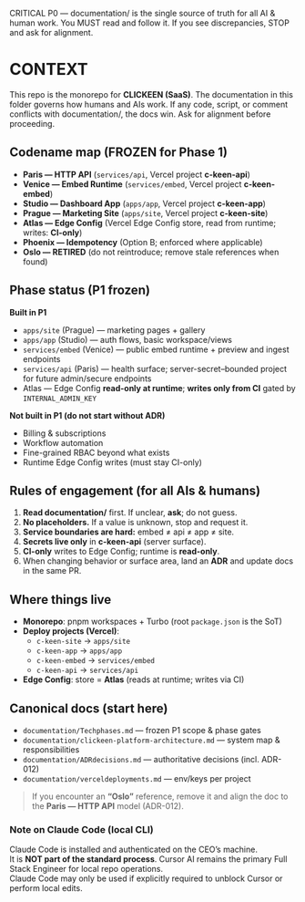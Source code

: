 CRITICAL P0 — documentation/ is the single source of truth for all AI & human work. You MUST read and follow it. If you see discrepancies, STOP and ask for alignment.

# CONTEXT

This repo is the monorepo for **CLICKEEN (SaaS)**. The documentation in this folder governs how humans and AIs work. If any code, script, or comment conflicts with documentation/, the docs win. Ask for alignment before proceeding.

## Codename map (FROZEN for Phase 1)
- **Paris — HTTP API** (`services/api`, Vercel project **c-keen-api**)  
- **Venice — Embed Runtime** (`services/embed`, Vercel project **c-keen-embed**)  
- **Studio — Dashboard App** (`apps/app`, Vercel project **c-keen-app**)  
- **Prague — Marketing Site** (`apps/site`, Vercel project **c-keen-site**)  
- **Atlas — Edge Config** (Vercel Edge Config store, read from runtime; writes: **CI-only**)  
- **Phoenix — Idempotency** (Option B; enforced where applicable)  
- **Oslo — RETIRED** (do not reintroduce; remove stale references when found)

## Phase status (P1 frozen)
**Built in P1**
- `apps/site` (Prague) — marketing pages + gallery
- `apps/app` (Studio) — auth flows, basic workspace/views
- `services/embed` (Venice) — public embed runtime + preview and ingest endpoints
- `services/api` (Paris) — health surface; server-secret–bounded project for future admin/secure endpoints
- Atlas — Edge Config **read-only at runtime**; **writes only from CI** gated by `INTERNAL_ADMIN_KEY`

**Not built in P1 (do not start without ADR)**
- Billing & subscriptions
- Workflow automation
- Fine-grained RBAC beyond what exists
- Runtime Edge Config writes (must stay CI-only)

## Rules of engagement (for all AIs & humans)
1. **Read documentation/** first. If unclear, **ask**; do not guess.  
2. **No placeholders.** If a value is unknown, stop and request it.  
3. **Service boundaries are hard:** embed ≠ api ≠ app ≠ site.  
4. **Secrets live only** in **c-keen-api** (server surface).  
5. **CI-only** writes to Edge Config; runtime is **read-only**.  
6. When changing behavior or surface area, land an **ADR** and update docs in the same PR.

## Where things live
- **Monorepo**: pnpm workspaces + Turbo (root `package.json` is the SoT)  
- **Deploy projects (Vercel)**:  
  - `c-keen-site` → `apps/site`  
  - `c-keen-app` → `apps/app`  
  - `c-keen-embed` → `services/embed`  
  - `c-keen-api` → `services/api`  
- **Edge Config**: store = **Atlas** (reads at runtime; writes via CI)

## Canonical docs (start here)
- `documentation/Techphases.md` — frozen P1 scope & phase gates  
- `documentation/clickeen-platform-architecture.md` — system map & responsibilities  
- `documentation/ADRdecisions.md` — authoritative decisions (incl. ADR-012)  
- `documentation/verceldeployments.md` — env/keys per project

> If you encounter an **“Oslo”** reference, remove it and align the doc to the **Paris — HTTP API** model (ADR-012).
### Note on Claude Code (local CLI)
Claude Code is installed and authenticated on the CEO’s machine.  
It is **NOT part of the standard process**. Cursor AI remains the primary Full Stack Engineer for local repo operations.  
Claude Code may only be used if explicitly required to unblock Cursor or perform local edits.  
